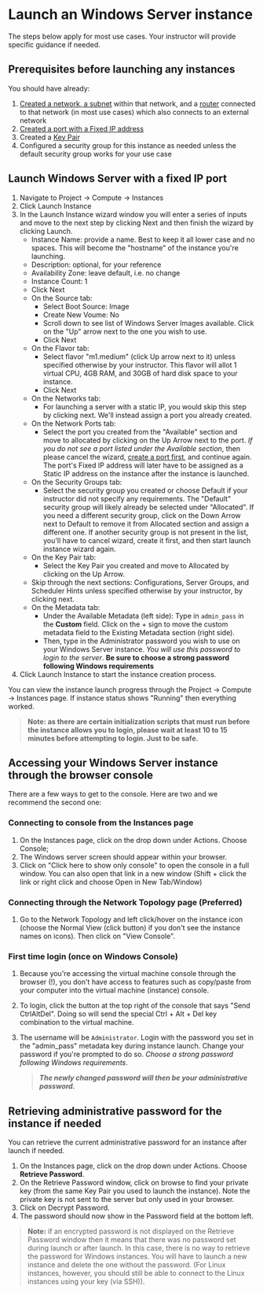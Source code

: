 # Launch an Windows Server instance

The steps below apply for most use cases. Your instructor will provide specific guidance if needed.

## Prerequisites before launching any instances

You should have already:

1. [Created a network, a subnet](create-network.md) within that network, and a [router](create-router.md) connected to that network (in most use cases) which also connects to an external network
2. [Created a port with a Fixed IP address](create-port.md)
3. Created a [Key Pair](create-key-pair.md)
4. Configured a security group for this instance as needed unless the default security group works for your use case

## Launch Windows Server with a fixed IP port

1. Navigate to Project -> Compute -> Instances
2. Click Launch Instance
3. In the Launch Instance wizard window you will enter a series of inputs and move to the next step by clicking Next and then finish the wizard by clicking Launch.
   * Instance Name: provide a name. Best to keep it all lower case and no spaces. This will become the "hostname" of the instance you're launching.
   * Description: optional, for your reference
   * Availability Zone: leave default, i.e. no change
   * Instance Count: 1
   * Click Next
   * On the Source tab:
      * Select Boot Source: Image
      * Create New Voume: No
      * Scroll down to see list of Windows Server Images available. Click on the "Up" arrow next to the one you wish to use.
      * Click Next
   * On the Flavor tab:
      * Select flavor "m1.medium" (click Up arrow next to it) unless specified otherwise by your instructor. This flavor will allot 1 virtual CPU, 4GB RAM, and 30GB of hard disk space to your instance.
      * Click Next
   * On the Networks tab:
      * For launching a server with a static IP, you would skip this step by clicking next. We'll instead assign a port you already created.
   * On the Network Ports tab:
      * Select the port you created from the "Available" section and move to allocated by clicking on the Up Arrow next to the port. *If you do not see a port listed under the Available section*, then please cancel the wizard, [create a port first](create-port.md), and continue again. The port's Fixed IP address will later have to be assigned as a Static IP address on the instance after the instance is launched.
   * On the Security Groups tab:
      * Select the security group you created or choose Default if your instructor did not specify any requirements. The "Default" security group will likely already be selected under "Allocated". If you need a different security group, click on the Down Arrow next to Default to remove it from Allocated section and assign a different one. If another security group is not present in the list, you'll have to cancel wizard, create it first, and then start launch instance wizard again.
   * On the Key Pair tab:
      * Select the Key Pair you created and move to Allocated by clicking on the Up Arrow.
   * Skip through the next sections: Configurations, Server Groups, and Scheduler Hints unless specified otherwise by your instructor, by clicking next.
   * On the Metadata tab:
      * Under the Available Metadata (left side): Type in ``admin_pass`` in the **Custom** field. Click on the + sign to move the custom metadata field to the Existing Metadata section (right side).
      * Then, type in the Administrator password you wish to use on your Windows Server instance. *You will use this password to login to the server*. **Be sure to choose a strong password following Windows requirements**
4. Click Launch Instance to start the instance creation process.

You can view the instance launch progress through the Project -> Compute -> Instances page. If instance status shows "Running" then everything worked.

> **Note: as there are certain initialization scripts that must run before the instance allows you to login, please wait at least 10 to 15 minutes before attempting to login. Just to be safe.**

## Accessing your Windows Server instance through the browser console

There are a few ways to get to the console. Here are two and we recommend the second one:

### Connecting to console from the Instances page

1. On the Instances page, click on the drop down under Actions. Choose Console;
2. The Windows server screen should appear within your browser.
3. Click on "Click here to show only console" to open the console in a full window. You can also open that link in a new window (Shift + click the link or right click and choose Open in New Tab/Window)

### Connecting through the Network Topology page (Preferred)

1. Go to the Network Topology and left click/hover on the instance icon (choose the Normal View (click button) if you don't see the instance names on icons). Then click on "View Console".

### First time login (once on Windows Console)

1. Because you're accessing the virtual machine console through the browser (!), you don't have access to features such as copy/paste from your computer into the virtual machine (instance) console.
2. To login, click the button at the top right of the console that says "Send CtrlAltDel". Doing so will send the special Ctrl + Alt + Del key combination to the virtual machine.
3. The username will be `Administrator`. Login with the password you set in the "admin_pass" metadata key during instance launch. Change your password if you're prompted to do so. *Choose a strong password following Windows requirements*.

    >***The newly changed password will then be your administrative password.***

## Retrieving administrative password for the instance if needed

You can retrieve the current administrative password for an instance after launch if needed.

1. On the Instances page, click on the drop down under Actions. Choose **Retrieve Password**.
2. On the Retrieve Password window, click on browse to find your private key (from the same Key Pair you used to launch the instance). Note the private key is not sent to the server but only used in your browser.
3. Click on Decrypt Password.
4. The password should now show in the Password field at the bottom left.

> **Note:** if an encrypted password is not displayed on the Retrieve Password window then it means that there was no password set during launch or after launch. In this case, there is no way to retrieve the password for Windows instances. You will have to launch a new instance and delete the one without the password. (For Linux instances, however, you should still be able to connect to the Linux instances using your key (via SSH)).
